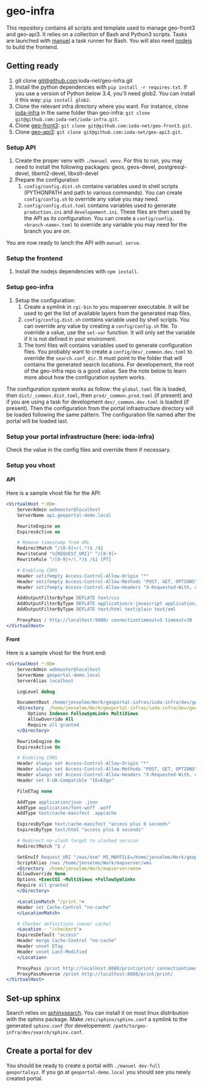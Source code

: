 # geo-infra

This repository contains all scripts and template used to manage geo-front3 and geo-api3. It relies on a collection of Bash and Python3 scripts. Tasks are launched with [manuel](https://github.com/ShaneKilkelly/manuel) a task runner for Bash. You will also need [nodejs](https://nodejs.org) to build the frontend.



## Getting ready

1. git clone git@github.com:ioda-net/geo-infra.git
2. Install the python dependencies with `pip install -r requires.txt`. If you use a version of Python below 3.4, you'll need glob2. You can install it this way: `pip install glob2`.
3. Clone the relevant infra directory where you want. For instance, clone [ioda-infra](https://github.com/ioda-net/ioda-infra) in the same folder than geo-infra: `git clone git@github.com:ioda-net/ioda-infra.git`.
4. Clone [geo-front3](https://github.com/ioda-net/geo-front3): `git clone git@github.com:ioda-net/geo-front3.git`.
5. Clone [geo-api3](https://github.com/ioda-net/geo-api3): `git clone git@github.com:ioda-net/geo-api3.git`.


### Setup API

1. Create the proper venv with `./manuel venv`. For this to run, you may need to install the following packages: geos, geos-devel, postgresql-devel, libxml2-devel, libxslt-devel
2. Prepare the configuration
   1. `config/config.dist.sh` contains variables used in shell scripts (PYTHONPATH and path to various commands). You can create `config/config.sh` to override any value you may need.
   2. `config/config.dist.toml` contains variables used to generate `production.ini` and `developement.ini`. These files are then used by the API as its configuration. You can create a `config/config.<branch-name>.toml` to override any variable you may need for the branch you are on.

You are now ready to lanch the API with `manuel serve`.


### Setup the frontend

1. Install the nodejs dependencies with `npm install`.


### Setup geo-infra

1. Setup the configuration:
   1. Create a symlink in `cgi-bin` to you mapserver executable. It will be used to get the list of available layers from the generated map files.
   2. `config/config.dist.sh` contains variable used by shell scripts. You can override any value by creating a `config/config.sh` file. To override a value, use the `set-var` function. It will only set the variable if it is not defined in your enviroment.
   3. The toml files will contains variables used to generate configuration files. You probably want to create a `config/dev/_common.dev.toml` to override the `search.conf_dir`. It must point to the folder that will contains the generated search locations. For developement, the root of the geo-infra repo is a good value. See the note below to learn more about how the configuration system works.


The configuration system works as follow: the `global.toml` file is loaded, then `dist/_common.dist.toml`, then `prod/_common.prod.toml` (if present) and if you are using a task for development `dev/_common.dev.toml` is loaded (if present). Then the configuration from the portal infrastructure directory will be loaded following the same pattern. The configuration file named after the portal will be loaded last.


### Setup your portal infrastructure (here: ioda-infra)

Check the value in the config files and override them if necessary.


### Setup you vhost

#### API

Here is a sample vhost file for the API:

```apache
<VirtualHost *:80>
    ServerAdmin webmaster@localhost
    ServerName api.geoportal-demo.local

    RewriteEngine on
    ExpiresActive on

    # Remove timestamp from URL
    RedirectMatch ^/[0-9]+/(.*)$ /$1
    RewriteCond "%{REQUEST_URI}" ^/[0-9]+
    RewriteRule ^/[0-9]+/(.*)$ /$1 [PT]

    # Enabling CORS
    Header setifempty Access-Control-Allow-Origin "*"
    Header setifempty Access-Control-Allow-Methods "POST, GET, OPTIONS"
    Header setifempty Access-Control-Allow-Headers "X-Requested-With, content-type"

    AddOutputFilterByType DEFLATE text/css
    AddOutputFilterByType DEFLATE application/x-javascript application/javascript application/json application/xml
    AddOutputFilterByType DEFLATE text/html text/plain text/xml

    ProxyPass / http://localhost:9000/ connectiontimeout=5 timeout=30
</VirtualHost>
```

#### Front

Here is a sample vhost for the front end:

```apache
<VirtualHost *:80>
    ServerAdmin webmaster@localhost
    ServerName geoportal-demo.local
    ServerAlias localhost

    LogLevel debug

    DocumentRoot /home/jenselme/Work/geoportal-infras/ioda-infra/dev/geoportalxyz
    <Directory  /home/jenselme/Work/geoportal-infras/ioda-infra/dev/geoportalxyz>
        Options Indexes FollowSymLinks MultiViews
        AllowOverride All
        Require all granted
    </Directory>

    RewriteEngine On
    ExpiresActive On

    # Enabling CORS
    Header always set Access-Control-Allow-Origin "*"
    Header always set Access-Control-Allow-Methods "POST, GET, OPTIONS"
    Header always set Access-Control-Allow-Headers "X-Requested-With, content-type"
    Header set X-UA-Compatible "IE=Edge"

    FileETag none

    AddType application/json .json
    AddType application/font-woff .woff
    AddType text/cache-manifest .appcache

    ExpiresByType text/cache-manifest "access plus 0 seconds"
    ExpiresByType text/html "access plus 0 seconds"

    # Redirect no-slash target to slashed version
    RedirectMatch ^$ /

    SetEnvIf Request_URI "/ows/osm" MS_MAPFILE=/home/jenselme/Work/geoportal-infras/ioda-infra/dev/geoportalxyz/map/portals/geoportalxyz.map
    ScriptAlias /ows /home/jenselme/Work/mapserver/wms	
    <Directory  /home/jenselme/Work/mapserver/wms>
	AllowOverride None
	Options +ExecCGI -MultiViews +FollowSymlinks
	Require all granted
    </Directory>

    <LocationMatch ^/print.*>
	Header set Cache-Control "no-cache"
    </LocationMatch>

    # Checker definitions (never cache)
    <Location ~ "/checker$">
	ExpiresDefault "access"
	Header merge Cache-Control "no-cache"
	Header unset ETag
	Header unset Last-Modified
    </Location>

    ProxyPass /print http://localhost:8080/print/print/ connectiontimeout=5 timeout=30
    ProxyPassReverse /print http://localhost:8080/print/print/
</VirtualHost>
```


## Set-up sphinx

Search relies on [sphinxsearch](http://sphinxsearch.com/). You can install it on most linux distribution with the sphinx package. Make `/etc/sphinx/sphinx.conf` a symlink to the generated `sphinx.conf` (for developement: `/path/to/geo-infra/dev/search/sphinx.conf`.


## Create a portal for dev

You should be ready to create a portal with `./manuel dev-full geoportalxyz`. If you go at `geoportal-demo.local` you should see you newly created portal.

